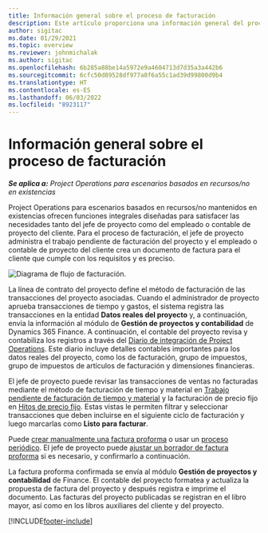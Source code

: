 ```yaml
---
title: Información general sobre el proceso de facturación
description: Este artículo proporciona una información general del proceso de facturación en Project Operations para escenarios basados en recursos/sin existencias.
author: sigitac
ms.date: 01/29/2021
ms.topic: overview
ms.reviewer: johnmichalak
ms.author: sigitac
ms.openlocfilehash: 6b285a88be14a5972e9a4604713d7d35a3a442b6
ms.sourcegitcommit: 6cfc50d89528df977a8f6a55c1ad39d99800d9b4
ms.translationtype: HT
ms.contentlocale: es-ES
ms.lasthandoff: 06/03/2022
ms.locfileid: "8923117"
---
```

# <a name="invoicing-process-overview"></a>Información general sobre el proceso de facturación

_**Se aplica a:** Project Operations para escenarios basados en recursos/no en existencias_

Project Operations para escenarios basados en recursos/no mantenidos en existencias ofrecen funciones integrales diseñadas para satisfacer las necesidades tanto del jefe de proyecto como del empleado o contable de proyecto del cliente. Para el proceso de facturación, el jefe de proyecto administra el trabajo pendiente de facturación del proyecto y el empleado o contable de proyecto del cliente crea un documento de factura para el cliente que cumple con los requisitos y es preciso.

![Diagrama de flujo de facturación.](./media/invoicing-flow.png)

La línea de contrato del proyecto define el método de facturación de las transacciones del proyecto asociadas. Cuando el administrador de proyecto aprueba transacciones de tiempo y gastos, el sistema registra las transacciones en la entidad **Datos reales del proyecto** y, a continuación, envía la información al módulo de **Gestión de proyectos y contabilidad** de Dynamics 365 Finance. A continuación, el contable del proyecto revisa y contabiliza los registros a través del [Diario de integración de Project Operations](../project-accounting/project-operations-integration-journal.md). Este diario incluye detalles contables importantes para los datos reales del proyecto, como los de facturación, grupo de impuestos, grupo de impuestos de artículos de facturación y dimensiones financieras.

El jefe de proyecto puede revisar las transacciones de ventas no facturadas mediante el método de facturación de tiempo y material en [Trabajo pendiente de facturación de tiempo y material](../proforma-invoicing/manage-billing-backlog.md#time-and-material-billing-backlog) y la facturación de precio fijo en [Hitos de precio fijo](../proforma-invoicing/manage-billing-backlog.md#fixed-price-milestones). Estas vistas le permiten filtrar y seleccionar transacciones que deben incluirse en el siguiente ciclo de facturación y luego marcarlas como **Listo para facturar**.

Puede [crear manualmente una factura proforma](../proforma-invoicing/create-manual-proforma-invoice.md) o usar un [proceso periódico](../proforma-invoicing/configure-automated-invoice-creation.md). El jefe de proyecto puede [ajustar un borrador de factura proforma](../proforma-invoicing/manage-proforma-invoice.md) si es necesario, y confirmarlo a continuación.

La factura proforma confirmada se envía al módulo **Gestión de proyectos y contabilidad** de Finance. El contable del proyecto formatea y actualiza la propuesta de factura del proyecto y después registra e imprime el documento. Las facturas del proyecto publicadas se registran en el libro mayor, así como en los libros auxiliares del cliente y del proyecto.


[!INCLUDE[footer-include](../includes/footer-banner.md)]